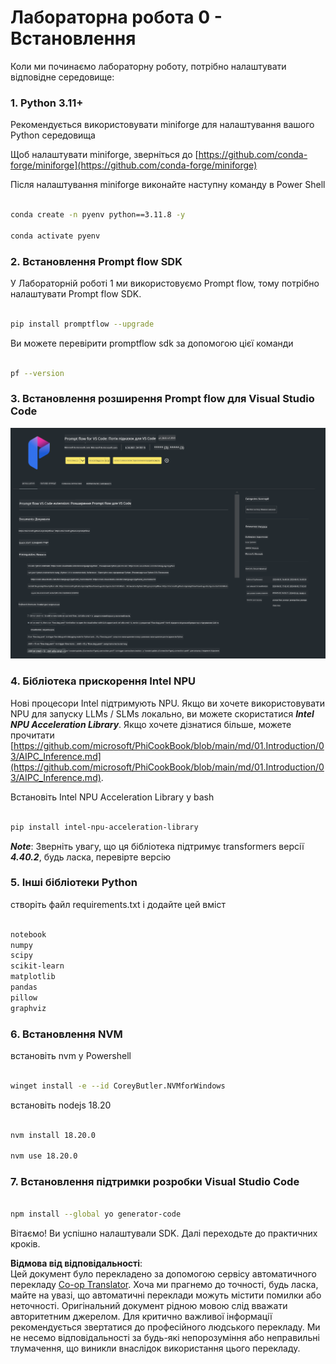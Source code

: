 <!--
CO_OP_TRANSLATOR_METADATA:
{
  "original_hash": "a4ef39027902e82f2c33d568d2a2259a",
  "translation_date": "2025-07-17T03:53:23+00:00",
  "source_file": "md/02.Application/02.Code/Phi3/VSCodeExt/HOL/AIPC/01.Installations.md",
  "language_code": "uk"
}
-->
# **Лабораторна робота 0 - Встановлення**

Коли ми починаємо лабораторну роботу, потрібно налаштувати відповідне середовище:


### **1. Python 3.11+**

Рекомендується використовувати miniforge для налаштування вашого Python середовища

Щоб налаштувати miniforge, зверніться до [https://github.com/conda-forge/miniforge](https://github.com/conda-forge/miniforge)

Після налаштування miniforge виконайте наступну команду в Power Shell

```bash

conda create -n pyenv python==3.11.8 -y

conda activate pyenv

```


### **2. Встановлення Prompt flow SDK**

У Лабораторній роботі 1 ми використовуємо Prompt flow, тому потрібно налаштувати Prompt flow SDK.

```bash

pip install promptflow --upgrade

```

Ви можете перевірити promptflow sdk за допомогою цієї команди


```bash

pf --version

```

### **3. Встановлення розширення Prompt flow для Visual Studio Code**

![pf](../../../../../../../../../translated_images/pf_ext.8cf76b5846e9b8562b0dd276004237b3ff3797066b9f912d39c0ae6c88b35878.uk.png)


### **4. Бібліотека прискорення Intel NPU**

Нові процесори Intel підтримують NPU. Якщо ви хочете використовувати NPU для запуску LLMs / SLMs локально, ви можете скористатися ***Intel NPU Acceleration Library***. Якщо хочете дізнатися більше, можете прочитати [https://github.com/microsoft/PhiCookBook/blob/main/md/01.Introduction/03/AIPC_Inference.md](https://github.com/microsoft/PhiCookBook/blob/main/md/01.Introduction/03/AIPC_Inference.md).

Встановіть Intel NPU Acceleration Library у bash


```bash

pip install intel-npu-acceleration-library

```

***Note***: Зверніть увагу, що ця бібліотека підтримує transformers версії ***4.40.2***, будь ласка, перевірте версію


### **5. Інші бібліотеки Python**

створіть файл requirements.txt і додайте цей вміст

```txt

notebook
numpy 
scipy 
scikit-learn 
matplotlib 
pandas 
pillow 
graphviz

```


### **6. Встановлення NVM**

встановіть nvm у Powershell


```bash

winget install -e --id CoreyButler.NVMforWindows

```

встановіть nodejs 18.20


```bash

nvm install 18.20.0

nvm use 18.20.0

```

### **7. Встановлення підтримки розробки Visual Studio Code**


```bash

npm install --global yo generator-code

```

Вітаємо! Ви успішно налаштували SDK. Далі переходьте до практичних кроків.

**Відмова від відповідальності**:  
Цей документ було перекладено за допомогою сервісу автоматичного перекладу [Co-op Translator](https://github.com/Azure/co-op-translator). Хоча ми прагнемо до точності, будь ласка, майте на увазі, що автоматичні переклади можуть містити помилки або неточності. Оригінальний документ рідною мовою слід вважати авторитетним джерелом. Для критично важливої інформації рекомендується звертатися до професійного людського перекладу. Ми не несемо відповідальності за будь-які непорозуміння або неправильні тлумачення, що виникли внаслідок використання цього перекладу.